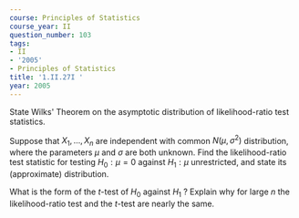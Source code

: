 ```yaml
---
course: Principles of Statistics
course_year: II
question_number: 103
tags:
- II
- '2005'
- Principles of Statistics
title: '1.II.27I '
year: 2005
---
```



State Wilks' Theorem on the asymptotic distribution of likelihood-ratio test statistics.

Suppose that $X_{1}, \ldots, X_{n}$ are independent with common $N\left(\mu, \sigma^{2}\right)$ distribution, where the parameters $\mu$ and $\sigma$ are both unknown. Find the likelihood-ratio test statistic for testing $H_{0}: \mu=0$ against $H_{1}: \mu$ unrestricted, and state its (approximate) distribution.

What is the form of the $t$-test of $H_{0}$ against $H_{1}$ ? Explain why for large $n$ the likelihood-ratio test and the $t$-test are nearly the same.